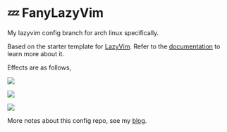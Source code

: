 # 💤 FanyLazyVim

My lazyvim config branch for arch linux specifically.

Based on the starter template for [LazyVim](https://github.com/LazyVim/LazyVim).
Refer to the [documentation](https://lazyvim.github.io/installation) to learn more about it.

Effects are as follows,

![](https://i.postimg.cc/MGL9Ld6G/2024-10-01-184754-hyprshot.png)

![](https://i.postimg.cc/XYzhMVx3/2024-10-01-185236-hyprshot.png)

![](https://i.postimg.cc/LsvVdvmP/2024-10-01-185547-hyprshot.png)

More notes about this config repo, see my [blog](https://fanlumaster.github.io/2023/11/25/Lazyvim-configure-from-scratch/).


